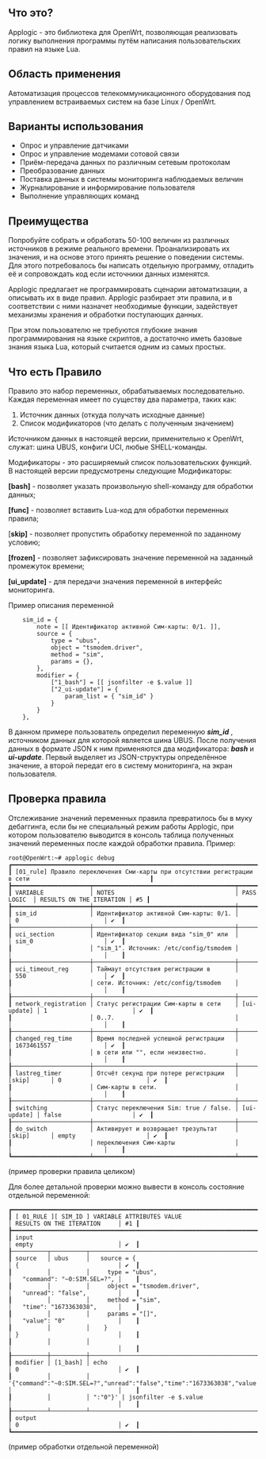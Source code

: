 ## Что это?

Applogic - это библиотека для OpenWrt, позволяющая реализовать логику выполнения программы путём написания пользовательских правил на языке Lua.

## Область применения

Автоматизация процессов телекоммуникационного оборудования под управлением встраиваемых систем на базе Linux / OpenWrt.

## Варианты использования

* Опрос и управление датчиками
* Опрос и управление модемами сотовой связи
* Приём-передача данных по различным сетевым протоколам
* Преобразование данных
* Поставка данных в системы мониторинга наблюдаемых величин
* Журналирование и информирование пользователя
* Выполнение управляющих команд

## Преимущества

Попробуйте собрать и обработать 50-100 величин из различных источников в режиме реального времени. Проанализировать их значения, и на основе этого принять решение о поведении системы.
Для этого потребовалось бы написать отдельную программу, отладить её и сопровождать код если источники данных изменятся.

Applogic предлагает не программировать сценарии автоматизации, а описывать их в виде правил. Applogic разбирает эти правила, и в соответствии с ними назначет необходимые функции, задействует механизмы хранения и обработки поступающих данных.

При этом пользователю не требуются глубокие знания программирования на языке скриптов, а достаточно иметь базовые знания языка Lua, который считается одним из самых простых.

## Что есть Правило

Правило это набор переменных, обрабатываемых последовательно. Каждая переменная имеет по существу два параметра, таких как:
1. Источник данных (откуда получать исходные данные)
2. Список модификаторов (что делать с полученным значением)

Источником данных в настоящей версии, применительно к OpenWrt, служат: шина UBUS, конфиги UCI, любые SHELL-команды.

Модификаторы - это расширяемый список пользовательских функций. В настоящей версии предусмотрены следующие Модификаторы:

**[bash]** - позволяет указать произвольную shell-команду для обработки данных;

**[func]** - позволяет вставить Lua-код для обработки переменных правила;

[**skip]** - позволяет пропустить обработку переменной по заданному условию;

**[frozen]** - позволяет зафиксировать значение переменной на заданный промежуток времени;

**[ui_update]** - для передачи значения переменной в интерфейс мониторинга.

Пример описания переменной

```
	sim_id = {
		note = [[ Идентификатор активной Сим-карты: 0/1. ]],
		source = {
			type = "ubus",
			object = "tsmodem.driver",
			method = "sim",
			params = {},
		},
		modifier = {
			["1_bash"] = [[ jsonfilter -e $.value ]]
            ["2_ui-update"] = {
                param_list = { "sim_id" }
            }
		}
	},
```
В данном примере пользователь определил переменную _**sim_id**_ , источником данных для которой является шина UBUS. После получения данных в формате JSON к ним применяются два модификатора: _**bash**_ и _**ui-update**_. Первый выделяет из JSON-структуры определённое значение, а второй передат его в систему мониторинга, на экран пользователя.

## Проверка правила

Отслеживание значений переменных правила превратилось бы в муку дебаггинга, если бы не специальный режим работы Applogic, при котором пользователю выводится в консоль таблица полученных значений переменных после каждой обработки правила. Пример:

```
root@OpenWrt:~# applogic debug
┏━━━━━━━━━━━━━━━━━━━━━━━━━━━━━━━━━━━━━━━━━━━━━━━━━━━━━━━━━━━━━━━━━━━━━━━━━━━━━━━━━━━━━━━━━━━━━━━━━━━━━━━━━━━━━┓
┃ [01_rule] Правило переключения Сми-карты при отсутствии регистрации в сети                                  ┃
┣━━━━━━━━━━━━━━━━━━━━━━┯━━━━━━━━━━━━━━━━━━━━━━━━━━━━━━━━━━━━━━━━┯━━━━━━━━━━━━━┯━━━━━━━━━━━━━━━━━━━━━━━━━━┯━━━━┫
┃ VARIABLE             │ NOTES                                  │ PASS LOGIC  │ RESULTS ON THE ITERATION │ #5 ┃
┣━━━━━━━━━━━━━━━━━━━━━━┿━━━━━━━━━━━━━━━━━━━━━━━━━━━━━━━━━━━━━━━━┿━━━━━━━━━━━━━┿━━━━━━━━━━━━━━━━━━━━━━━━━━┿━━━━┫
┃ sim_id               │ Идентификатор активной Сим-карты: 0/1. │             │ 0                        │ ✔  ┃
┠──────────────────────┼────────────────────────────────────────┼─────────────┼──────────────────────────┼────┨
┃ uci_section          │ Идентификатор секции вида "sim_0" или  │             │ sim_0                    │ ✔  ┃
┃                      │ "sim_1". Источник: /etc/config/tsmodem │             │                          │    ┃
┠──────────────────────┼────────────────────────────────────────┼─────────────┼──────────────────────────┼────┨
┃ uci_timeout_reg      │ Таймаут отсутствия регистрации в       │             │ 550                      │ ✔  ┃
┃                      │ сети. Источник: /etc/config/tsmodem    │             │                          │    ┃
┠──────────────────────┼────────────────────────────────────────┼─────────────┼──────────────────────────┼────┨
┃ network_registration │ Статус регистрации Сим-карты в сети    │ [ui-update] │ 1                        │ ✔  ┃
┃                      │ 0..7.                                  │             │                          │    ┃
┠──────────────────────┼────────────────────────────────────────┼─────────────┼──────────────────────────┼────┨
┃ changed_reg_time     │ Время последней успешной регистрации   │             │ 1673461557               │ ✔  ┃
┃                      │ в сети или "", если неизвестно.        │             │                          │    ┃
┠──────────────────────┼────────────────────────────────────────┼─────────────┼──────────────────────────┼────┨
┃ lastreg_timer        │ Отсчёт секунд при потере регистрации   │ [skip]      │ 0                        │ ✔  ┃
┃                      │ Сим-карты в сети.                      │             │                          │    ┃
┠──────────────────────┼────────────────────────────────────────┼─────────────┼──────────────────────────┼────┨
┃ switching            │ Статус переключения Sim: true / false. │ [ui-update] │ false                    │ ✔  ┃
┠──────────────────────┼────────────────────────────────────────┼─────────────┼──────────────────────────┼────┨
┃ do_switch            │ Активирует и возвращает трезультат     │ [skip]      │ empty                    │ ✔  ┃
┃                      │ переключения Сим-карты                 │             │                          │    ┃
┗━━━━━━━━━━━━━━━━━━━━━━┷━━━━━━━━━━━━━━━━━━━━━━━━━━━━━━━━━━━━━━━━┷━━━━━━━━━━━━━┷━━━━━━━━━━━━━━━━━━━━━━━━━━┷━━━━┛

```
(пример проверки правила целиком)


Для более детальной проверки можно вывести в консоль состояние отдельной переменной:

```
┏━━━━━━━━━━━━━━━━━━━━━━━━━━━━━━━━━━━━━━━━━━━━━━━━━━━━━━━━━━━━━━━━━━━━━━━━━━━━━━━━━━━━━━━━━━━━━━┯━━━━━━━━━━━━━━━━━━━━━━━━━━━━━━┯━━━━┓
┃ [ 01_RULE ][ SIM_ID ] VARIABLE ATTRIBUTES VALUE                                              │ RESULTS ON THE ITERATION     │ #1 ┃
┣━━━━━━━━━━━━━━━━━━━━━━━━━━━━━━━━━━━━━━━━━━━━━━━━━━━━━━━━━━━━━━━━━━━━━━━━━━━━━━━━━━━━━━━━━━━━━━┿━━━━━━━━━━━━━━━━━━━━━━━━━━━━━━┿━━━━┫
┃ input                                                                                        │ empty                        │ ✔  ┃
┠──────────┬──────────┬────────────────────────────────────────────────────────────────────────┼──────────────────────────────┼────┨
┃ source   │ ubus     │   source = {                                                           │ {                            │ ✔  ┃
┃          │          │     type = "ubus",                                                     │   "command": "~0:SIM.SEL=?", │    ┃
┃          │          │     object = "tsmodem.driver",                                         │   "unread": "false",         │    ┃
┃          │          │     method = "sim",                                                    │   "time": "1673363038",      │    ┃
┃          │          │     params = "[]",                                                     │   "value": "0"               │    ┃
┃          │          │    }                                                                   │ }                            │    ┃
┃          │          │                                                                        │                              │    ┃
┠──────────┼──────────┼────────────────────────────────────────────────────────────────────────┼──────────────────────────────┼────┨
┃ modifier │ [1_bash] │ echo                                                                   │ 0                            │ ✔  ┃
┃          │          │ '{"command":"~0:SIM.SEL=?","unread":"false","time":"1673363038","value │                              │    ┃
┃          │          │ ":"0"}' | jsonfilter -e $.value                                        │                              │    ┃
┠──────────┴──────────┴────────────────────────────────────────────────────────────────────────┼──────────────────────────────┼────┨
┃ output                                                                                       │ 0                            │ ✔  ┃
┗━━━━━━━━━━━━━━━━━━━━━━━━━━━━━━━━━━━━━━━━━━━━━━━━━━━━━━━━━━━━━━━━━━━━━━━━━━━━━━━━━━━━━━━━━━━━━━┷━━━━━━━━━━━━━━━━━━━━━━━━━━━━━━┷━━━━┛

```
(пример обработки отдельной переменной)

